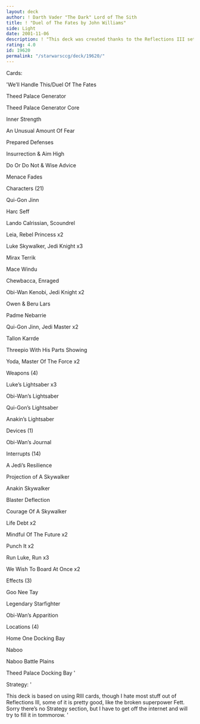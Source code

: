 ```yaml
---
layout: deck
author: ! Darth Vader "The Dark" Lord of The Sith
title: ! "Duel of The Fates by John Williams"
side: Light
date: 2001-11-06
description: ! "This deck was created thanks to the Reflections III set, the most controversal set in the SW:CCG thus far."
rating: 4.0
id: 19620
permalink: "/starwarsccg/deck/19620/"
---
```

Cards: 

'We’ll Handle This/Duel Of The Fates 

Theed Palace Generator 

Theed Palace Generator Core 

Inner Strength 

An Unusual Amount Of Fear 

Prepared Defenses 

Insurrection & Aim High 

Do Or Do Not & Wise Advice 

Menace Fades 


Characters (21) 

Qui-Gon Jinn 

Harc Seff 

Lando Calrissian, Scoundrel 

Leia, Rebel Princess x2 

Luke Skywalker, Jedi Knight x3 

Mirax Terrik

Mace Windu

Chewbacca, Enraged 

Obi-Wan Kenobi, Jedi Knight x2 

Owen & Beru Lars 

Padme Nebarrie 

Qui-Gon Jinn, Jedi Master x2 

Tallon Karrde 

Threepio With His Parts Showing 

Yoda, Master Of The Force x2 


Weapons (4) 

Luke’s Lightsaber x3 

Obi-Wan’s Lightsaber 

Qui-Gon’s Lightsaber 

Anakin’s Lightsaber


Devices (1) 

Obi-Wan’s Journal 


Interrupts (14) 

A Jedi’s Resilience 

Projection of A Skywalker

Anakin Skywalker

Blaster Deflection 

Courage Of A Skywalker 

Life Debt x2 

Mindful Of The Future x2 

Punch It x2 

Run Luke, Run x3 

We Wish To Board At Once x2 


Effects (3) 

Goo Nee Tay 

Legendary Starfighter 

Obi-Wan’s Apparition 


Locations (4) 

Home One Docking Bay 

Naboo 

Naboo Battle Plains 

Theed Palace Docking Bay  '

Strategy: '

This deck is based on using RIII cards, though I hate most stuff out of Reflections III, some of it is pretty good, like the broken superpower Fett. Sorry there’s no Strategy section, but I have to get off the internet and will try to fill it in tommorow. '
